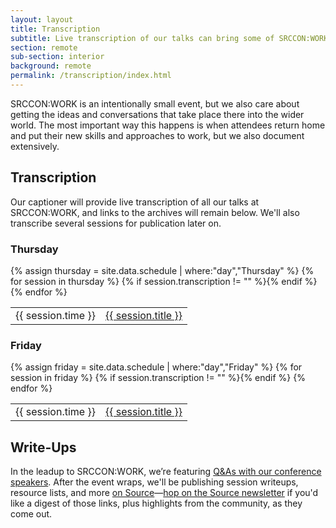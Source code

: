 ```yaml
---
layout: layout
title: Transcription
subtitle: Live transcription of our talks can bring some of SRCCON:WORK to you.
section: remote
sub-section: interior
background: remote
permalink: /transcription/index.html
---
```


SRCCON:WORK is an intentionally small event, but we also care about getting the ideas and conversations that take place there into the wider world. The most important way this happens is when attendees return home and put their new skills and approaches to work, but we also document extensively.

## Transcription

Our captioner will provide live transcription of all our talks at SRCCON:WORK, and links to the archives will remain below. We'll also transcribe several sessions for publication later on.

<div>
    <h3>Thursday</h3>
    <table>{% assign thursday = site.data.schedule | where:"day","Thursday" %}
{% for session in thursday %}
        {% if session.transcription != "" %}<tr><td>{{ session.time }}</td><td><a href="https://aloft.nu/srccon-work/srcconwork-2017-{{ session.id }}">{{ session.title }}</a></td></tr>{% endif %}
{% endfor %}
    </table>
</div>

<div>
    <h3>Friday</h3>
    <table>{% assign friday = site.data.schedule | where:"day","Friday" %}
{% for session in friday %}
        {% if session.transcription != "" %}<tr><td>{{ session.time }}</td><td><a href="https://aloft.nu/srccon-work/srcconwork-2017-{{ session.id }}">{{ session.title }}</a></td></tr>{% endif %}
{% endfor %}
    </table>
</div>

## Write-Ups

In the leadup to SRCCON:WORK, we’re featuring [Q&As with our conference speakers](https://source.opennews.org/articles/tags/srcconwork-q-a/). After the event wraps, we'll be publishing session writeups, resource lists, and more [on Source](https://source.opennews.org)—[hop on the Source newsletter](https://opennews.us5.list-manage.com/subscribe?u=71c95e9a43708843d2fdc1f09&id=996e9290cc) if you'd like a digest of those links, plus highlights from the community, as they come out.
